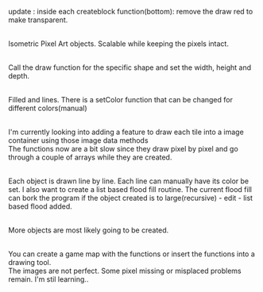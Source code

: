 update : inside each createblock function(bottom): remove the draw red to make transparent.<br><br>

Isometric Pixel Art objects. Scalable while keeping the pixels intact.<br><br>

Call the draw function for the specific shape and set the width, height and depth.<br><br>

Filled and lines. There is a setColor function that can be changed for different
colors(manual)<br><br>

I'm currently looking into adding a feature to draw each tile into a image container using
those image data methods<br> The functions now are a bit slow since they draw pixel by pixel
and go through a couple of arrays while they are created.<br><br>

Each object is drawn line by line. Each line can manually have its color be set. I also want
to create a list based flood fill routine. The current flood fill can bork the program if the
object created is to large(recursive) - edit - list based flood added.<br><br>

More objects are most likely going to be created.<br><br>

You can create a game map with the functions or insert the functions into a drawing tool.<br>
The images are not perfect. Some pixel missing or misplaced problems remain. I'm stil learning..<br>
